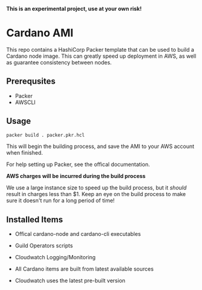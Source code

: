 **This is an experimental project, use at your own risk!**

# Cardano AMI
This repo contains a HashiCorp Packer template that can be used to build a Cardano node image. This can greatly speed up deployment in AWS, as well as
guarantee consistency between nodes.

## Prerequsites
- Packer
- AWSCLI

## Usage
```sh
packer build . packer.pkr.hcl
```
This will begin the building process, and save the AMI to your AWS account when finished.

For help setting up Packer, see the offical documentation.

**AWS charges will be incurred during the build process**

We use a large instance size to speed up the build process, but it *should* result in charges less than $1. Keep an eye on the build process to make sure it doesn't run for a long period of time!

## Installed Items
- Offical cardano-node and cardano-cli executables
- Guild Operators scripts
- Cloudwatch Logging/Monitoring

- All Cardano items are built from latest available sources
- Cloudwatch uses the latest pre-built version

